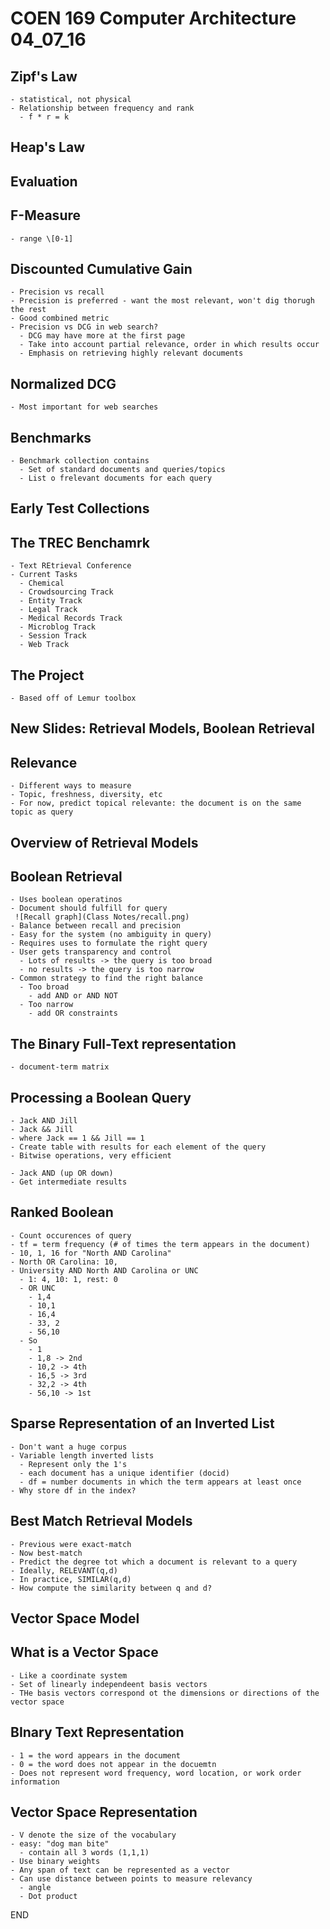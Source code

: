 # COEN 169 Computer Architecture 04_07_16

## Zipf's Law

    - statistical, not physical
    - Relationship between frequency and rank
      - f * r = k

## Heap's Law

## Evaluation

## F-Measure

    - range \[0-1]

## Discounted Cumulative Gain

    - Precision vs recall
    - Precision is preferred - want the most relevant, won't dig thorugh the rest
    - Good combined metric
    - Precision vs DCG in web search?
      - DCG may have more at the first page
      - Take into account partial relevance, order in which results occur
      - Emphasis on retrieving highly relevant documents

## Normalized DCG

    - Most important for web searches

## Benchmarks

    - Benchmark collection contains
      - Set of standard documents and queries/topics
      - List o frelevant documents for each query

## Early Test Collections

## The TREC Benchamrk

    - Text REtrieval Conference
    - Current Tasks
      - Chemical
      - Crowdsourcing Track
      - Entity Track
      - Legal Track
      - Medical Records Track
      - Microblog Track
      - Session Track
      - Web Track

## The Project

    - Based off of Lemur toolbox

## New Slides: Retrieval Models, Boolean Retrieval

## Relevance

    - Different ways to measure
    - Topic, freshness, diversity, etc
    - For now, predict topical relevante: the document is on the same topic as query

## Overview of Retrieval Models

## Boolean Retrieval

    - Uses boolean operatinos
    - Document should fulfill for query
     ![Recall graph](Class Notes/recall.png)
    - Balance between recall and precision
    - Easy for the system (no ambiguity in query)
    - Requires uses to formulate the right query
    - User gets transparency and control
      - Lots of results -> the query is too broad
      - no results -> the query is too narrow
    - Common strategy to find the right balance
      - Too broad
        - add AND or AND NOT
      - Too narrow
        - add OR constraints

## The Binary Full-Text representation

    - document-term matrix

## Processing a Boolean Query

    - Jack AND Jill
    - Jack && Jill
    - where Jack == 1 && Jill == 1
    - Create table with results for each element of the query
    - Bitwise operations, very efficient

    - Jack AND (up OR down)
    - Get intermediate results

## Ranked Boolean

    - Count occurences of query
    - tf = term frequency (# of times the term appears in the document)
    - 10, 1, 16 for "North AND Carolina"
    - North OR Carolina: 10,
    - University AND North AND Carolina or UNC
      - 1: 4, 10: 1, rest: 0
      - OR UNC
        - 1,4
        - 10,1
        - 16,4
        - 33, 2
        - 56,10
      - So
        - 1
        - 1,8 -> 2nd
        - 10,2 -> 4th
        - 16,5 -> 3rd
        - 32,2 -> 4th
        - 56,10 -> 1st

## Sparse Representation of an Inverted List

    - Don't want a huge corpus
    - Variable length inverted lists
      - Represent only the 1's
      - each document has a unique identifier (docid)
      - df = number documents in which the term appears at least once
    - Why store df in the index?

## Best Match Retrieval Models

    - Previous were exact-match
    - Now best-match
    - Predict the degree tot which a document is relevant to a query
    - Ideally, RELEVANT(q,d)
    - In practice, SIMILAR(q,d)
    - How compute the similarity between q and d?

## Vector Space Model

## What is a Vector Space

    - Like a coordinate system
    - Set of linearly independeent basis vectors
    - THe basis vectors correspond ot the dimensions or directions of the vector space

## BInary Text Representation

    - 1 = the word appears in the document
    - 0 = the word does not appear in the docuemtn
    - Does not represent word frequency, word location, or work order information

## Vector Space Representation

    - V denote the size of the vocabulary
    - easy: "dog man bite"
      - contain all 3 words (1,1,1)
    - Use binary weights
    - Any span of text can be represented as a vector
    - Can use distance between points to measure relevancy
      - angle
      - Dot product

END
